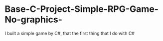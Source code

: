 # Base-C-Project-Simple-RPG-Game-No-graphics-
I built a simple game by C#, that the first thing that I do with C#
